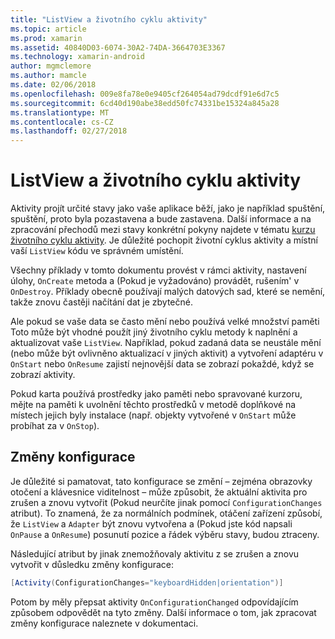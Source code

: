 ```yaml
---
title: "ListView a životního cyklu aktivity"
ms.topic: article
ms.prod: xamarin
ms.assetid: 40840D03-6074-30A2-74DA-3664703E3367
ms.technology: xamarin-android
author: mgmclemore
ms.author: mamcle
ms.date: 02/06/2018
ms.openlocfilehash: 009e8fa78e0e9405cf264054ad79dcdf91e6d7c5
ms.sourcegitcommit: 6cd40d190abe38edd50fc74331be15324a845a28
ms.translationtype: MT
ms.contentlocale: cs-CZ
ms.lasthandoff: 02/27/2018
---
```

# <a name="listview-and-the-activity-lifecycle"></a>ListView a životního cyklu aktivity

Aktivity projít určité stavy jako vaše aplikace běží, jako je například spuštění, spuštění, proto byla pozastavena a bude zastavena. Další informace a na zpracování přechodů mezi stavy konkrétní pokyny najdete v tématu [kurzu životního cyklu aktivity](~/android/app-fundamentals/activity-lifecycle/index.md).
Je důležité pochopit životní cyklus aktivity a místní vaší `ListView` kódu ve správném umístění.

Všechny příklady v tomto dokumentu provést v rámci aktivity, nastavení úlohy, `OnCreate` metoda a (Pokud je vyžadováno) provádět, rušením' v `OnDestroy`. Příklady obecně používají malých datových sad, které se nemění, takže znovu častěji načítání dat je zbytečné.

Ale pokud se vaše data se často mění nebo používá velké množství paměti Toto může být vhodné použít jiný životního cyklu metody k naplnění a aktualizovat vaše `ListView`. Například, pokud zadaná data se neustále mění (nebo může být ovlivněno aktualizací v jiných aktivit) a vytvoření adaptéru v `OnStart` nebo `OnResume` zajistí nejnovější data se zobrazí pokaždé, když se zobrazí aktivity.

Pokud karta používá prostředky jako paměti nebo spravované kurzoru, mějte na paměti k uvolnění těchto prostředků v metodě doplňkové na místech jejich byly instalace (např. objekty vytvořené v `OnStart` může probíhat za v `OnStop`).

<a name="Configuration_Changes" />

## <a name="configuration-changes"></a>Změny konfigurace

Je důležité si pamatovat, tato konfigurace se změní &ndash; zejména obrazovky otočení a klávesnice viditelnost &ndash; může způsobit, že aktuální aktivita pro zrušen a znovu vytvořit (Pokud neurčíte jinak pomocí `ConfigurationChanges` atribut). To znamená, že za normálních podmínek, otáčení zařízení způsobí, že `ListView` a `Adapter` být znovu vytvořena a (Pokud jste kód napsali `OnPause` a `OnResume`) posunutí pozice a řádek výběru stavy, budou ztraceny.

Následující atribut by jinak znemožňovaly aktivitu z se zrušen a znovu vytvořit v důsledku změny konfigurace:

```csharp
[Activity(ConfigurationChanges="keyboardHidden|orientation")]
```

Potom by měly přepsat aktivity `OnConfigurationChanged` odpovídajícím způsobem odpovědět na tyto změny. Další informace o tom, jak zpracovat změny konfigurace naleznete v dokumentaci.

